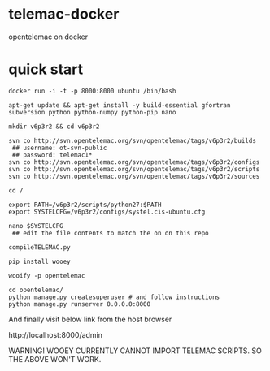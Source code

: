 # telemac-docker
opentelemac on docker

# quick start
    docker run -i -t -p 8000:8000 ubuntu /bin/bash
    
    apt-get update && apt-get install -y build-essential gfortran subversion python python-numpy python-pip nano
    
    mkdir v6p3r2 && cd v6p3r2
    
    svn co http://svn.opentelemac.org/svn/opentelemac/tags/v6p3r2/builds
     ## username: ot-svn-public
     ## password: telemac1*
    svn co http://svn.opentelemac.org/svn/opentelemac/tags/v6p3r2/configs
    svn co http://svn.opentelemac.org/svn/opentelemac/tags/v6p3r2/scripts
    svn co http://svn.opentelemac.org/svn/opentelemac/tags/v6p3r2/sources
    
    cd /
    
    export PATH=/v6p3r2/scripts/python27:$PATH
    export SYSTELCFG=/v6p3r2/configs/systel.cis-ubuntu.cfg
    
    nano $SYSTELCFG
     ## edit the file contents to match the on on this repo
    
    compileTELEMAC.py
    
    pip install wooey
    
    wooify -p opentelemac
    
    cd opentelemac/
    python manage.py createsuperuser # and follow instructions
    python manage.py runserver 0.0.0.0:8000

And finally visit below link from the host browser

http://localhost:8000/admin

WARNING! WOOEY CURRENTLY CANNOT IMPORT TELEMAC SCRIPTS. SO THE ABOVE WON'T WORK.
